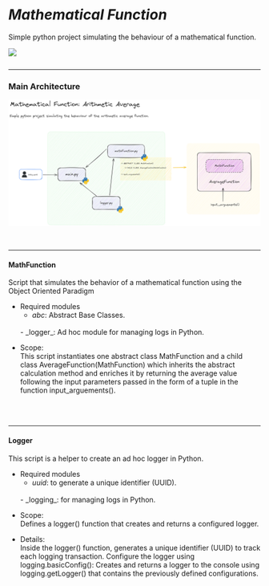 # _Mathematical Function_


Simple python project simulating the behaviour of a mathematical function.

  </a>
  <a href="https://www.python.org/downloads/release/python-311">
    <img src="https://img.shields.io/badge/python-3.11-green.svg" lazyload />
  </a>

###
__________________________________________________________________
### Main Architecture


<p align="center">
  <img src="doc\img\MATHEMATICAL_FUNCTION_CODE_FLOW.png" />
</p>
<br>

__________________________________________________________________
#### MathFunction

Script that simulates the behavior of a mathematical function using the Object Oriented Paradigm

<p>

- Required modules 
    <br>
    - _abc_: Abstract Base Classes.
    <br>
    - _logger_: Ad hoc module for managing logs in Python.

</p>

- Scope:
    <br>
    This script instantiates one abstract class MathFunction and a child class AverageFunction(MathFunction) which inherits the abstract calculation method and enriches it by returning the average value following the input parameters passed in the form of a tuple in the function input_arguements().

<br>
<br>

__________________________________________________________________
#### Logger

This script is a helper to create an ad hoc logger in Python.
<p>

- Required modules
    <br>
    - _uuid_: to generate a unique identifier (UUID).
    <br>
    - _logging_: for managing logs in Python.

</p>

- Scope:
    <br>
    Defines a logger() function that creates and returns a configured logger.

<p>

- Details:
    <br>
    Inside the logger() function,
    generates a unique identifier (UUID) to track each logging transaction.
    Configure the logger using logging.basicConfig():
    Creates and returns a logger to the console using logging.getLogger() that contains the previously defined configurations.
    </p>



